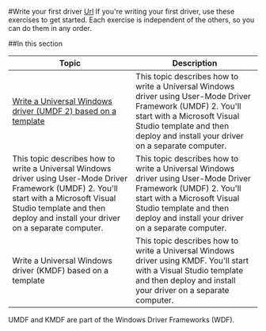 #Write your first driver
[Url](https://msdn.microsoft.com/en-us/Library/Windows/Hardware/ff554811(v=vs.85).aspx)
If you're writing your first driver, use these exercises to get started. Each exercise is independent of the others, so you can do them in any order.

##In this section

<table>
<thead>
<tr><th>Topic</th><th>Description</th></tr>
</thead>
<tbody>
<tr><td><a href="https://msdn.microsoft.com/en-us/Library/Windows/Hardware/hh439659(v=vs.85).aspx">Write a Universal Windows driver (UMDF 2) based on a template</a> </td>
<td>This topic describes how to write a Universal Windows driver using User-Mode Driver Framework (UMDF) 2. You'll start with a Microsoft Visual Studio template and then deploy and install your driver on a separate computer. </td></tr>
<tr><td>This topic describes how to write a Universal Windows driver using User-Mode Driver Framework (UMDF) 2. You'll start with a Microsoft Visual Studio template and then deploy and install your driver on a separate computer. </td>
<td>This topic describes how to write a Universal Windows driver using User-Mode Driver Framework (UMDF) 2. You'll start with a Microsoft Visual Studio template and then deploy and install your driver on a separate computer. </td></tr>
<tr><td>Write a Universal Windows driver (KMDF) based on a template </td>
<td>This topic describes how to write a Universal Windows driver using KMDF. You'll start with a Visual Studio template and then deploy and install your driver on a separate computer.</td></tr>
</tbody>
</table>

UMDF and KMDF are part of the Windows Driver Frameworks (WDF).
